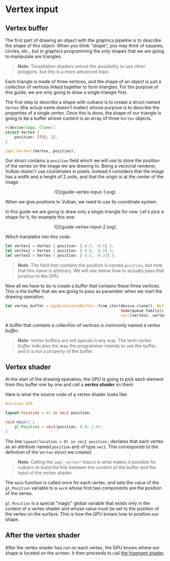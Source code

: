 # Vertex input

## Vertex buffer

The first part of drawing an object with the graphics pipeline is to describe the shape of this
object. When you think "shape", you may think of squares, circles, etc., but in graphics
programming the only shapes that we are going to manipulate are triangles.

> **Note**: Tessellation shaders unlock the possibility to use other polygons, but this is
> a more advanced topic.

Each triangle is made of three vertices, and the shape of an object is just a collection of
vertices linked together to form triangles. For the purpose of this guide, we are only going to
draw a single triangle first.

The first step to describe a shape with vulkano is to create a struct named `Vertex` (the actual
name doesn't matter) whose purpose is to describe the properties of a single vertex. Once this is
done, the shape of our triangle is going to be a buffer whose content is an array of three
`Vertex` objects.

```rust
#[derive(Copy, Clone)]
struct Vertex {
    position: [f32; 2],
}

impl_vertex!(Vertex, position);
```

Our struct contains a `position` field which we will use to store the position of the vertex on
the image we are drawing to. Being a vectorial renderer, Vulkan doesn't use coordinates in
pixels. Instead it considers that the image has a width and a height of 2 units, and that the
origin is at the center of the image.

<center>![](/guide-vertex-input-1.svg)</center>

When we give positions to Vulkan, we need to use its coordinate system.

In this guide we are going to draw only a single triangle for now. Let's pick a shape for it,
for example this one:

<center>![](/guide-vertex-input-2.svg)</center>

Which translates into this code:

```rust
let vertex1 = Vertex { position: [-0.5, -0.5] };
let vertex2 = Vertex { position: [ 0.0,  0.5] };
let vertex3 = Vertex { position: [ 0.5, -0.25] };
```

> **Note**: The field that contains the position is named `position`, but note that this name is
> arbitrary. We will see below how to actually pass that position to the GPU.

Now all we have to do is create a buffer that contains these three vertices. This is the buffer
that we are going to pass as parameter when we start the drawing operation.

```rust
let vertex_buffer = CpuAccessibleBuffer::from_iter(device.clone(), BufferUsage::all(),
                                                   Some(queue.family()),
                                                   vec![vertex1, vertex2, vertex3]).unwrap();
```

A buffer that contains a collection of vertices is commonly named a *vertex buffer*.

> **Note**: Vertex buffers are not special in any way. The term *vertex buffer* indicates the
> way the programmer intends to use the buffer, and it is not a property of the buffer.

## Vertex shader

At the start of the drawing operation, the GPU is going to pick each element from this buffer one
by one and call a ***vertex shader*** on them.

Here is what the source code of a vertex shader looks like:

```glsl
#version 450

layout(location = 0) in vec2 position;

void main() {
    gl_Position = vec4(position, 0.0, 1.0);
}
```

The line `layout(location = 0) in vec2 position;` declares that each vertex as an *attribute* named
`position` and of type `vec2`. This corresponds to the definition of the `Vertex` struct we created.

> **Note**: Calling the `impl_vertex!` macro is what makes it possible for vulkano to build the
> link between the content of the buffer and the input of the vertex shader.

The `main` function is called once for each vertex, and sets the value of the `gl_Position`
variable to a `vec4` whose first two components are the position of the vertex.

`gl_Position` is a special "magic" global variable that exists only in the context of a vertex
shader and whose value must be set to the position of the vertex on the surface. This is how the
GPU knows how to position our shape.

## After the vertex shader

After the vertex shader has run on each vertex, the GPU knows where our shape is located on the
screen. It then proceeds to call [the fragment shader](/guide/fragment-shader).
